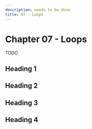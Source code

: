 ```yaml
---
description: needs to be done
title: 07 - Loops
---
```


# Chapter 07 - Loops

TODO

## Heading 1

## Heading 2

## Heading 3

## Heading 4
